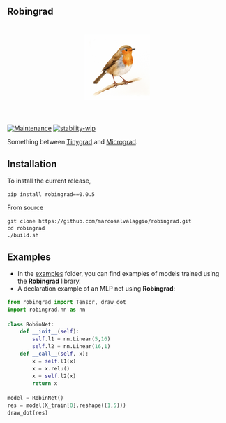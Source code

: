 ## Robingrad

<h1 align="center">
<img src="logo.png" width="150">
</h1><br>


[![Maintenance](https://img.shields.io/badge/Maintained%3F-yes-green.svg)](https://GitHub.com/Naereen/StrapDown.js/graphs/commit-activity) [![stability-wip](https://img.shields.io/badge/stability-wip-lightgrey.svg)](https://github.com/mkenney/software-guides/blob/master/STABILITY-BADGES.md#work-in-progress)

Something between [Tinygrad](https://github.com/tinygrad/tinygrad) and [Micrograd](https://github.com/karpathy/micrograd).


## Installation

To install the current release,

```console
pip install robingrad==0.0.5
```

From source

```console
git clone https://github.com/marcosalvalaggio/robingrad.git
cd robingrad
./build.sh
```

## Examples

* In the [examples](examples/) folder, you can find examples of models trained using the **Robingrad** library.
* A declaration example of an MLP net using **Robingrad**:


```python 
from robingrad import Tensor, draw_dot
import robingrad.nn as nn

class RobinNet:
    def __init__(self):
        self.l1 = nn.Linear(5,16)
        self.l2 = nn.Linear(16,1)
    def __call__(self, x):
        x = self.l1(x)
        x = x.relu()
        x = self.l2(x)
        return x
        
model = RobinNet()
res = model(X_train[0].reshape((1,5)))
draw_dot(res)
```
